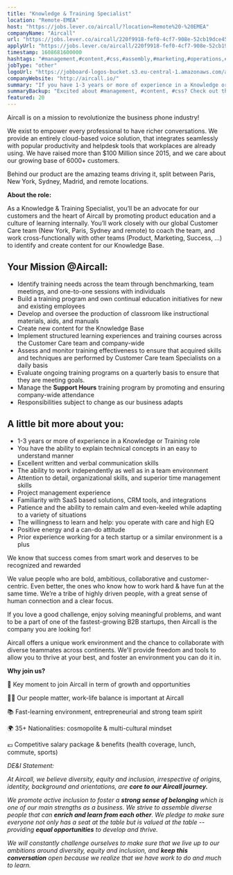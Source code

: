 ```yaml
---
title: "Knowledge & Training Specialist"
location: "Remote-EMEA"
host: "https://jobs.lever.co/aircall/?location=Remote%20-%20EMEA"
companyName: "Aircall"
url: "https://jobs.lever.co/aircall/220f9918-fef0-4cf7-908e-52cb19dce45e"
applyUrl: "https://jobs.lever.co/aircall/220f9918-fef0-4cf7-908e-52cb19dce45e/apply"
timestamp: 1608681600000
hashtags: "#management,#content,#css,#assembly,#marketing,#operations,#crm,#office,#monitoring"
jobType: "other"
logoUrl: "https://jobboard-logos-bucket.s3.eu-central-1.amazonaws.com/aircall"
companyWebsite: "http://aircall.io/"
summary: "If you have 1-3 years or more of experience in a Knowledge or Training role, Aircall has a job opening for a knowledge & training specialist"
summaryBackup: "Excited about #management, #content, #css? Check out this job post!"
featured: 20
---
```


Aircall is on a mission to revolutionize the business phone industry!

We exist to empower every professional to have richer conversations. We provide an entirely cloud-based voice solution, that integrates seamlessly with popular productivity and helpdesk tools that workplaces are already using. We have raised more than $100 Million since 2015, and we care about our growing base of 6000+ customers.

Behind our product are the amazing teams driving it, split between Paris, New York, Sydney, Madrid, and remote locations.

**About the role:**

As a Knowledge & Training Specialist, you’ll be an advocate for our customers and the heart of Aircall by promoting product education and a culture of learning internally. You’ll work closely with our global Customer Care team (New York, Paris, Sydney and remote) to coach the team, and work cross-functionally with other teams (Product, Marketing, Success, ...) to identify and create content for our Knowledge Base.

## Your Mission @Aircall:

*   Identify training needs across the team through benchmarking, team meetings, and one-to-one sessions with individuals
*   Build a training program and own continual education initiatives for new and existing employees 
*   Develop and oversee the production of classroom like instructional materials, aids, and manuals
*   Create new content for the Knowledge Base
*   Implement structured learning experiences and training courses across the Customer Care team and company-wide
*   Assess and monitor training effectiveness to ensure that acquired skills and techniques are performed by Customer Care team Specialists on a daily basis
*   Evaluate ongoing training programs on a quarterly basis to ensure that they are meeting goals.
*   Manage the **Support Hours** training program by promoting and ensuring company-wide attendance 
*   Responsibilities subject to change as our business adapts

## A little bit more about you:

*   1-3 years or more of experience in a Knowledge or Training role
*   You have the ability to explain technical concepts in an easy to understand manner
*   Excellent written and verbal communication skills
*   The ability to work independently as well as in a team environment
*   Attention to detail, organizational skills, and superior time management skills
*   Project management experience
*   Familiarity with SaaS based solutions, CRM tools, and integrations
*   Patience and the ability to remain calm and even-keeled while adapting to a variety of situations
*   The willingness to learn and help: you operate with care and high EQ
*   Positive energy and a can-do attitude
*   Prior experience working for a tech startup or a similar environment is a plus

We know that success comes from smart work and deserves to be recognized and rewarded

We value people who are bold, ambitious, collaborative and customer-centric. Even better, the ones who know how to work hard & have fun at the same time. We’re a tribe of highly driven people, with a great sense of human connection and a clear focus. 

If you love a good challenge, enjoy solving meaningful problems, and want to be a part of one of the fastest-growing B2B startups, then Aircall is the company you are looking for!

Aircall offers a unique work environment and the chance to collaborate with diverse teammates across continents. We'll provide freedom and tools to allow you to thrive at your best, and foster an environment you can do it in.

**Why join us?**

🚀 Key moment to join Aircall in term of growth and opportunities

💆‍♀️ Our people matter, work-life balance is important at Aircall

📚 Fast-learning environment, entrepreneurial and strong team spirit

🌍 35+ Nationalities: cosmopolite & multi-cultural mindset

💶 Competitive salary package & benefits (health coverage, lunch, commute, sports)

_DE&I Statement:_ 

_At Aircall, we believe diversity, equity and inclusion, irrespective of origins, identity, background and orientations, are_ **_core to our Aircall journey._** 

_We promote active inclusion to foster a_ **_strong sense of belonging_** _which is one of our main strengths as a business. We strive to assemble diverse people that can_ **_enrich and learn from each other_**_. We pledge to make sure everyone not only has a seat at the table but is valued at the table -- providing_ **_equal opportunities_** _to develop and thrive._

_We will constantly challenge ourselves to make sure that we live up to our ambitions around diversity, equity and inclusion, and_ **_keep this conversation_** _open because we realize that we have work to do and much to learn._
